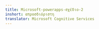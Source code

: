 ```yaml
---
title: Microsoft-powerapps-σχέδιο-2
inshort: απροσδιόριστη
translator: Microsoft Cognitive Services
---
```




